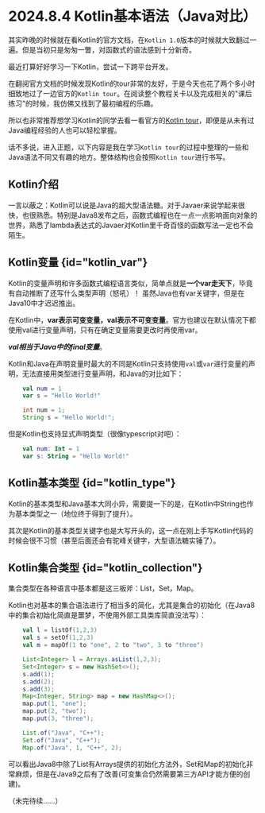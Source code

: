 # 2024.8.4 Kotlin基本语法（Java对比）
其实昨晚的时候就在看Kotlin的官方文档，在`Kotlin 1.0`版本的时候就大致翻过一遍。但是当初只是匆匆一瞥，对函数式的语法感到十分新奇。

最近打算好好学习一下Kotlin，尝试一下跨平台开发。

在翻阅官方文档的时候发现Kotlin的tour非常的友好，于是今天也花了两个多小时细致地过了一边官方的`Kotlin tour`。在阅读整个教程关卡以及完成相关的"课后练习"的时候，我仿佛又找到了最初编程的乐趣。

所以也非常推荐想学习Kotlin的同学去看一看官方的<a href="https://kotlinlang.org/docs/kotlin-tour-welcome.html">Kotlin tour</a>，即便是从未有过Java编程经验的人也可以轻松掌握。

话不多说，进入正题，以下内容是我在学习`Kotlin tour`的过程中整理的一些和Java语法不同又有趣的地方。整体结构也会按照`Kotlin tour`进行书写。

## Kotlin介绍
一言以蔽之：Kotlin可以说是Java的超大型语法糖。对于Javaer来说学起来很快，也很熟悉。特别是Java8发布之后，函数式编程也在一点一点影响面向对象的世界，熟悉了lambda表达式的Javaer对Kotlin里千奇百怪的函数写法一定也不会陌生。

## Kotlin变量 {id="kotlin_var"}
Kotlin的变量声明和许多函数式编程语言类似，简单点就是**一个var走天下**，毕竟有自动推断了还写什么类型声明（怒吼）！ 虽然Java也有var关键字，但是在Java10中才迟迟推出。

在Kotlin中，**var表示可变变量，val表示不可变变量**。官方也建议在默认情况下都使用val进行变量声明，只有在确定变量需要更改时再使用var。

***val相当于Java中的final变量***。

Kotlin和Java在声明变量时最大的不同是Kotlin只支持使用`val`或`var`进行变量的声明，无法直接用类型进行变量声明，和Java的对比如下：
<tabs>
<tab title="Kotlin">

```Kotlin
    val num = 1
    var s = "Hello World!"
```

</tab>
<tab title="Java">

```Java
    int num = 1;
    String s = "Hello World!";
```
</tab>
</tabs>

但是Kotlin也支持显式声明类型（很像typescript对吧）：
```Kotlin
    val num: Int = 1
    var s: String = "Hello World!"
```

## Kotlin基本类型 {id="kotlin_type"}
Kotlin的基本类型和Java基本大同小异，需要提一下的是，在Kotlin中String也作为基本类型之一（地位终于得到了提升）。

其次是Kotlin的基本类型关键字也是大写开头的，这一点在刚上手写Kotlin代码的时候会很不习惯（甚至后面还会有驼峰关键字，大型语法糖实锤了）。

## Kotlin集合类型 {id="kotlin_collection"}
集合类型在各种语言中基本都是这三板斧：List，Set，Map。

Kotlin也对基本的集合语法进行了相当多的简化，尤其是集合的初始化（在Java8中的集合初始化简直是噩梦，不使用外部工具类库简直没法写）：
<tabs>
<tab title="Kotlin">

```Kotlin
    val l = listOf(1,2,3)
    val s = setOf(1,2,3)
    val m = mapOf(1 to "one", 2 to "two", 3 to "three")
```
</tab>
<tab title="Java 8">

```Java
    List<Integer> l = Arrays.asList(1,2,3);
    Set<Integer> s = new HashSet<>();
    s.add(1);
    s.add(2);
    s.add(3);
    Map<Integer, String> map = new HashMap<>();
    map.put(1, "one");
    map.put(2, "two");
    map.put(3, "three");
```
</tab>
<tab title="Java 9">

```Java
    List.of("Java", "C++");
    Set.of("Java", "C++");
    Map.of("Java", 1, "C++", 2);
```
</tab>
</tabs>
可以看出Java8中除了List有Arrays提供的初始化方法外，Set和Map的初始化非常麻烦，但是在Java9之后有了改善(可变集合仍然需要第三方API才能方便的创建)。

（未完待续……）

